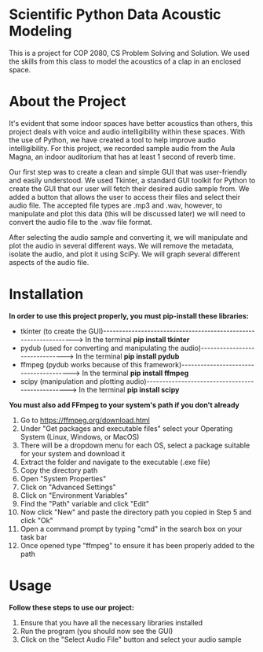 # Scientific Python Data Acoustic Modeling
This is a project for COP 2080, CS Problem Solving and Solution. We used the skills from this class to model the acoustics of a clap in an enclosed space.

# About the Project
It's evident that some indoor spaces have better acoustics than others, this project deals with voice and audio intelligibility within these spaces. With the use of
Python, we have created a tool to help improve audio intelligibility. For this project, we recorded sample audio from the Aula Magna, an indoor auditorium that has at
least 1 second of reverb time.

Our first step was to create a clean and simple GUI that was user-friendly and easily understood. We used Tkinter, a standard GUI toolkit for Python to create the GUI
that our user will fetch their desired audio sample from. We added a button that allows the user to access their files and select their audio file. The accepted file
types are .mp3 and .wav, however, to manipulate and plot this data (this will be discussed later) we will need to convert the audio file to the .wav file format.

After selecting the audio sample and converting it, we will manipulate and plot the audio in several different ways. We will remove the metadata, isolate the audio, and plot it using SciPy. We will graph several different aspects of the audio file.

# Installation
**In order to use this project properly, you must pip-install these libraries:**
  - tkinter (to create the GUI)-----------------------------------------------------------------> In the terminal **pip install tkinter**
  - pydub (used for converting and manipulating the audio)-------------------------------> In the terminal **pip install pydub**
  - ffmpeg (pydub works because of this framework)---------------------------------------> In the terminal **pip install ffmpeg**
  - scipy (manipulation and plotting audio)-------------------------------------------------> In the terminal **pip install scipy**

**You must also add FFmpeg to your system's path if you don't already**
  1. Go to https://ffmpeg.org/download.html
  2. Under "Get packages and executable files" select your Operating System (Linux, Windows, or MacOS)
  3. There will be a dropdown menu for each OS, select a package suitable for your system and download it
  4. Extract the folder and navigate to the executable (.exe file)
  5. Copy the directory path
  6. Open "System Properties"
  7. Click on "Advanced Settings"
  8. Click on "Environment Variables"
  9. Find the "Path" variable and click "Edit"
  10. Now click "New" and paste the directory path you copied in Step 5 and click "Ok"
  11. Open a command prompt by typing "cmd" in the search box on your task bar
  12. Once opened type "ffmpeg" to ensure it has been properly added to the path

# Usage
**Follow these steps to use our project:**
  1. Ensure that you have all the necessary libraries installed
  2. Run the program (you should now see the GUI)
  3. Click on the "Select Audio File" button and select your audio sample
